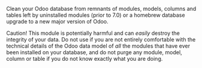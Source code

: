 Clean your Odoo database from remnants of modules, models, columns and
tables left by uninstalled modules (prior to 7.0) or a homebrew database
upgrade to a new major version of Odoo.

Caution! This module is potentially harmful and can *easily* destroy the
integrity of your data. Do not use if you are not entirely comfortable
with the technical details of the Odoo data model of *all* the modules
that have ever been installed on your database, and do not purge any
module, model, column or table if you do not know exactly what you are
doing.
